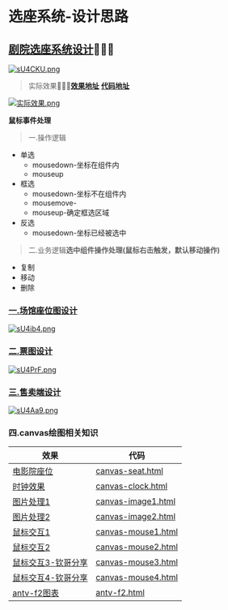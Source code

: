 # 选座系统-设计思路

## [剧院选座系统设计][剧院选座系统设计]🤷🤷🤷
[![sU4CKU.png](https://s3.ax1x.com/2021/01/14/sU4CKU.png)](https://www.processon.com/view/link/5ffeb605e0b34d2060d8bb79)

>实际效果🤦🤦🤦[**效果地址**][my-seat] [**代码地址**](https://github.com/yueyue10/Knowledge/tree/master/design/code/seat.html)

[![实际效果.png](https://s3.ax1x.com/2021/01/21/s4uW8K.png)](https://zhaoyj.work/seat/seat.html)

**鼠标事件处理**
> 一.操作逻辑
* 单选
  * mousedown-坐标在组件内
  * mouseup
* 框选
  * mousedown-坐标不在组件内
  * mousemove-
  * mouseup-确定框选区域
* 反选
  * mousedown-坐标已经被选中
> 二.业务逻辑**选中组件操作处理(鼠标右击触发，默认移动操作)**
* 复制
* 移动
* 删除
  


### [一.场馆座位图设计][场馆座位图设计]
[![sU4ib4.png](https://s3.ax1x.com/2021/01/14/sU4ib4.png)](https://www.processon.com/view/link/5ffeb5d9f346fb55c5be5595)

### [二.票图设计][票图设计]
[![sU4PrF.png](https://s3.ax1x.com/2021/01/14/sU4PrF.png)](https://www.processon.com/view/link/5ffeb62407912914e7e87e91)

### [三.售卖端设计][售卖端设计]
[![sU4Aa9.png](https://s3.ax1x.com/2021/01/14/sU4Aa9.png)](https://www.processon.com/view/link/5ffead3fe401fd661a3c60c1)

### 四.canvas绘图相关知识
|  效果 |  代码 |  
|-------|-------|
| [电影院座位][canvas-seat] |  [canvas-seat.html](https://github.com/yueyue10/Knowledge/tree/master/html/canvas/canvas-seat.html) |
| [时钟效果][canvas-clock] |   [canvas-clock.html](https://github.com/yueyue10/Knowledge/tree/master/html/canvas/canvas-clock.html) |
| [图片处理1][canvas-image1]	| [canvas-image1.html](https://github.com/yueyue10/Knowledge/tree/master/html/canvas/canvas-image1.html) |
| [图片处理2][canvas-image2]	|  [canvas-image2.html](https://github.com/yueyue10/Knowledge/tree/master/html/canvas/canvas-image2.html) |
| [鼠标交互1][canvas-mouse1]	| [canvas-mouse1.html](https://github.com/yueyue10/Knowledge/tree/master/html/canvas/canvas-mouse1.html) |
| [鼠标交互2][canvas-mouse2]	| [canvas-mouse2.html](https://github.com/yueyue10/Knowledge/tree/master/html/canvas/canvas-mouse2.html) |
| [鼠标交互3-钦哥分享][canvas-mouse3]	| [canvas-mouse3.html](https://github.com/yueyue10/Knowledge/tree/master/html/canvas/canvas-mouse3.html) |
| [鼠标交互4-钦哥分享][canvas-mouse4]	| [canvas-mouse4.html](https://github.com/yueyue10/Knowledge/tree/master/html/canvas/canvas-mouse4.html) |
| [antv-f2图表][antv-f2]	|    [antv-f2.html](https://github.com/yueyue10/Knowledge/tree/master/html/canvas/antv-f2.html)    |


[imgchr]:https://imgchr.com/
[weibo_photo]:https://photo.weibo.com/2759766553/albums?rd=1
[剧院选座系统设计]:https://www.processon.com/view/link/5ffeb605e0b34d2060d8bb79
[场馆座位图设计]:https://www.processon.com/view/link/5ffeb5d9f346fb55c5be5595
[票图设计]:https://www.processon.com/view/link/5ffeb62407912914e7e87e91
[售卖端设计]:https://www.processon.com/view/link/5ffead3fe401fd661a3c60c1

[antv-f2]:https://zhaoyj.work/canvas/antv-f2.html
[canvas-clock]:https://zhaoyj.work/canvas/canvas-clock.html
[canvas-image1]:https://zhaoyj.work/canvas/canvas-image1.html
[canvas-image2]:https://zhaoyj.work/canvas/canvas-image2.html
[canvas-mouse1]:https://zhaoyj.work/canvas/canvas-mouse1.html
[canvas-mouse2]:https://zhaoyj.work/canvas/canvas-mouse2.html
[canvas-mouse3]:https://zhaoyj.work/canvas/canvas-mouse3.html
[canvas-mouse4]:https://zhaoyj.work/canvas/canvas-mouse4.html
[canvas-seat]:https://zhaoyj.work/canvas/canvas-seat.html
[my-seat]:https://zhaoyj.work/seat/seat.html
